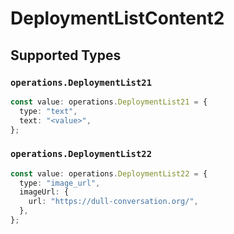 # DeploymentListContent2


## Supported Types

### `operations.DeploymentList21`

```typescript
const value: operations.DeploymentList21 = {
  type: "text",
  text: "<value>",
};
```

### `operations.DeploymentList22`

```typescript
const value: operations.DeploymentList22 = {
  type: "image_url",
  imageUrl: {
    url: "https://dull-conversation.org/",
  },
};
```

